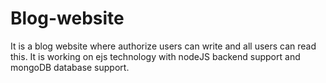 # Blog-website
It is a blog website where authorize users can write and all users can read this. 
It is working on ejs technology with nodeJS backend support and mongoDB database support.

